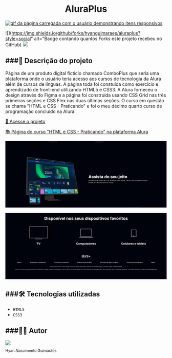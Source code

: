 <h1 align="center"> AluraPlus </h1>

<a href="https://hyanguimaraes.github.io/aluraplus"><img src="https://raw.githubusercontent.com/hyanguimaraes/aluraplus/main/assets/gif/gif_readme.gif" alt="gif da página carregada com o usuário demonstrando itens responsivos"></a>

![](https://img.shields.io/github/forks/hyanguimaraes/aluraplus?style=social" alt="Badge contando quantos Forks este projeto recebeu no GitHub) ![](https://img.shields.io/github/last-commit/hyanguimaraes/aluraplus?style=plastic)

###📝 Descrição do projeto
---
Página de um produto digital fictício chamado ComboPlus que seria uma plataforma onde o usuário teria acesso aos cursos de tecnologia da Alura além de cursos de línguas. A página toda foi constuída como exercício e aprendizado de front-end utilizando HTML5 e CSS3. A Alura forneceu o design através do Figma e a página foi construída usando CSS Grid nas três primeiras seções e CSS Flex nas duas últimas seções. O curso em questão se chama "HTML e CSS - Praticando" e foi o meu décimo quarto curso de programação concluído na Alura.

[🔗 Acesse o projeto](https://hyanguimaraes.github.io/aluraplus)

[📚 Página do curso "HTML e CSS - Praticando" na plataforma Alura](https://cursos.alura.com.br/course/html-css-praticando-html-css)

![Exemplo de seção construída usando CSS Grid](https://raw.githubusercontent.com/hyanguimaraes/aluraplus/main/assets/img/secao_em_flexbox.png)

![Exemplo de seção construída usando CSS Flex](https://raw.githubusercontent.com/hyanguimaraes/aluraplus/main/assets/img/secoes_em_grid.png)

###🛠️ Tecnologias utilizadas
---
- ``HTML5``
- ``CSS3``

###✍🏻 Autor
---
 [<img src="https://avatars.githubusercontent.com/u/112709798?s=400&u=bf197a3880a44c701b3303e07c052a74cb8d96b1&v=4" width=115><br><sub>Hyan Nascimento Guimarães</sub>](https://github.com/hyanguimaraes)
